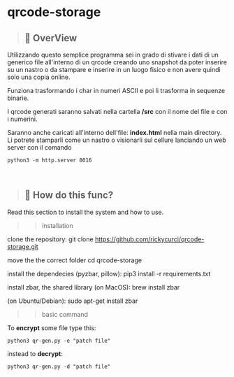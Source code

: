 # qrcode-storage

> ## 📖 OverView

Utilizzando questo semplice programma sei in grado di stivare i dati di un generico file all'interno di un qrcode creando uno snapshot da poter inserire su un nastro o da stampare e inserire in un luogo fisico e non avere quindi solo una copia online. 

Funziona trasformando i char in numeri ASCII e poi li trasforma in sequenze binarie. 

I qrcode generati saranno salvati nella cartella **/src** con il nome del file e con i numerini. 

Saranno anche caricati all'interno dell'file: **index.html** nella main directory. Li potrete stamparli come un nastro o visionarli sul cellure lanciando un web server con il comando 
	
	python3 -m http.server 8016
<br>

> ## 🔧 How do this func? 

Read this section to install the system and how to use. <br>

>> installation

clone the repository: 
	git clone https://github.com/rickycurci/qrcode-storage.git

move the the correct folder 
	cd qrcode-storage

install the dependecies (pyzbar, pillow): 
	pip3 install -r requirements.txt 

install zbar, the shared library (on MacOS):
	brew install zbar

(on Ubuntu/Debian): 
	sudo apt-get install zbar 
 

>> basic command 

To **encrypt** some file type this: 

	python3 qr-gen.py -e "patch file"


instead to **decrypt**: 

	python3 qr-gen.py -d "patch file"


